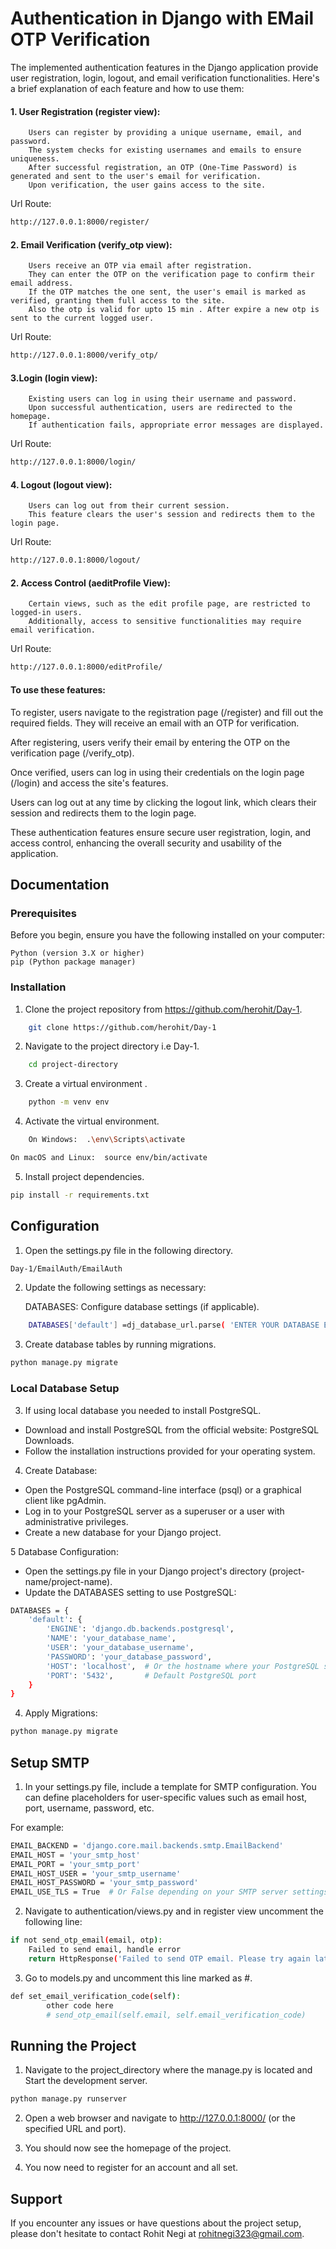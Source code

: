 
# Authentication in Django with EMail OTP Verification

The implemented authentication features in the Django application provide user registration, login, logout, and email verification functionalities. Here's a brief explanation of each feature and how to use them:

#### 1. User Registration (register view):
        Users can register by providing a unique username, email, and password.
        The system checks for existing usernames and emails to ensure uniqueness.
        After successful registration, an OTP (One-Time Password) is generated and sent to the user's email for verification.
        Upon verification, the user gains access to the site.

Url Route:
```bash
http://127.0.0.1:8000/register/
```

#### 2. Email Verification (verify_otp view):
        Users receive an OTP via email after registration.
        They can enter the OTP on the verification page to confirm their email address.
        If the OTP matches the one sent, the user's email is marked as verified, granting them full access to the site.
        Also the otp is valid for upto 15 min . After expire a new otp is sent to the current logged user.

Url Route:
```bash
http://127.0.0.1:8000/verify_otp/
```

#### 3.Login (login view):
        Existing users can log in using their username and password.
        Upon successful authentication, users are redirected to the homepage.
        If authentication fails, appropriate error messages are displayed.

Url Route:
```bash
http://127.0.0.1:8000/login/
```

#### 4. Logout (logout view):
        Users can log out from their current session.
        This feature clears the user's session and redirects them to the login page.

Url Route:
```bash
http://127.0.0.1:8000/logout/
```

#### 2. Access Control (aeditProfile View):
        Certain views, such as the edit profile page, are restricted to logged-in users.
        Additionally, access to sensitive functionalities may require email verification.

Url Route:
```bash
http://127.0.0.1:8000/editProfile/
```

#### To use these features:

To register, users navigate to the registration page (/register) and fill out the required fields. They will receive an email with an OTP for verification.


After registering, users verify their email by entering the OTP on the verification page (/verify_otp).


Once verified, users can log in using their credentials on the login page (/login) and access the site's features.


Users can log out at any time by clicking the logout link, which clears their session and redirects them to the login page.

These authentication features ensure secure user registration, login, and access control, enhancing the overall security and usability of the application.






## Documentation





### Prerequisites

Before you begin, ensure you have the following installed on your computer:

    Python (version 3.X or higher)
    pip (Python package manager)


### Installation

1. Clone the project repository from https://github.com/herohit/Day-1.
```bash
    git clone https://github.com/herohit/Day-1
```
2. Navigate to the project directory i.e Day-1.
```bash
    cd project-directory
```


3. Create a virtual environment .
```bash
    python -m venv env
```
4. Activate the virtual environment.
```bash
    On Windows:  .\env\Scripts\activate
```

```bash
On macOS and Linux:  source env/bin/activate
```
5. Install project dependencies.

```bash
pip install -r requirements.txt
```


## Configuration

1. Open the settings.py file in the following  directory.

```bash
Day-1/EmailAuth/EmailAuth
```

2. Update the following settings as necessary:

    DATABASES: Configure database settings (if applicable).

```bash
    DATABASES['default'] =dj_database_url.parse( 'ENTER YOUR DATABASE EXTERNAL URL')
```

3. Create database tables by running migrations.
```bash
python manage.py migrate
```

### Local Database Setup
3. If using local database you needed to install PostgreSQL.

* Download and install PostgreSQL from the official website: PostgreSQL Downloads.
* Follow the installation instructions provided for your operating system.

4. Create Database:
* Open the PostgreSQL command-line interface (psql) or a graphical client like pgAdmin.
* Log in to your PostgreSQL server as a superuser or a user with administrative privileges.
* Create a new database for your Django project.

5 Database Configuration:

* Open the settings.py file in your Django project's directory (project-name/project-name).
* Update the DATABASES setting to use PostgreSQL:

```bash
DATABASES = {
    'default': {
        'ENGINE': 'django.db.backends.postgresql',
        'NAME': 'your_database_name',
        'USER': 'your_database_username',
        'PASSWORD': 'your_database_password',
        'HOST': 'localhost',  # Or the hostname where your PostgreSQL server is running
        'PORT': '5432',       # Default PostgreSQL port
    }
}
```

4. Apply Migrations:

```bash
python manage.py migrate
```



## Setup SMTP

1. In your settings.py file, include a template for SMTP configuration. You can define placeholders for user-specific values such as email host, port, username, password, etc.

For example:
```bash
EMAIL_BACKEND = 'django.core.mail.backends.smtp.EmailBackend'
EMAIL_HOST = 'your_smtp_host'
EMAIL_PORT = 'your_smtp_port'
EMAIL_HOST_USER = 'your_smtp_username'
EMAIL_HOST_PASSWORD = 'your_smtp_password'
EMAIL_USE_TLS = True  # Or False depending on your SMTP server settings
```

2. Navigate to authentication/views.py and in register view uncomment the following line:

```bash
if not send_otp_email(email, otp):
    Failed to send email, handle error
    return HttpResponse('Failed to send OTP email. Please try again later.')
```

3. Go to models.py and uncomment this line marked as #.
```bash
def set_email_verification_code(self):
        other code here
        # send_otp_email(self.email, self.email_verification_code)
```
## Running the Project

1. Navigate to the project_directory where the manage.py is located and Start the development server.

```bash
python manage.py runserver
```

2. Open a web browser and navigate to http://127.0.0.1:8000/ (or the specified URL and port).

3. You should now see the homepage of the project.

4. You now need to register for an account and all set.


## Support

If you encounter any issues or have questions about the project setup, please don't hesitate to contact Rohit Negi at rohitnegi323@gmail.com.